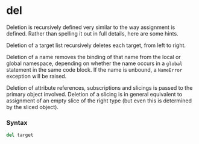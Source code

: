 # del
Deletion is recursively defined very similar to the way assignment is defined. Rather than spelling it out in full details, here are some hints.

Deletion of a target list recursively deletes each target, from left to right.

Deletion of a name removes the binding of that name from the local or global namespace, depending on whether the name occurs in a `global` statement in the same code block. If the name is unbound, a `NameError` exception will be raised.

Deletion of attribute references, subscriptions and slicings is passed to the primary object involved. Deletion of a slicing is in general equivalent to assignment of an empty slice of the right type (but even this is determined by the sliced object).

### Syntax
```python
del target
```